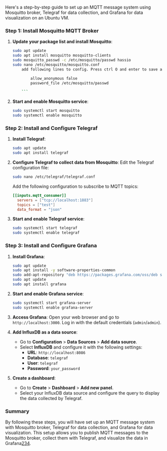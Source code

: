 Here's a step-by-step guide to set up an MQTT message system using Mosquitto broker, Telegraf for data collection, and Grafana for data visualization on an Ubuntu VM.

### Step 1: Install Mosquitto MQTT Broker
1. **Update your package list and install Mosquitto**:
    ```bash
    sudo apt update
    sudo apt install mosquitto mosquitto-clients
    sudo mosquitto_passwd -c /etc/mosquitto/passwd hassio
    sudo nano /etc/mosquitto/mosquitto.conf
        add following lines to config. Press ctrl O and enter to save and press ctrl X to exit nano

            allow_anonymous false
            password_file /etc/mosquitto/passwd

        ```

2. **Start and enable Mosquitto service**:
    ```bash
    sudo systemctl start mosquitto
    sudo systemctl enable mosquitto
    ```


### Step 2: Install and Configure Telegraf
1. **Install Telegraf**:
    ```bash
    sudo apt update
    sudo apt install telegraf
    ```

2. **Configure Telegraf to collect data from Mosquitto**:
    Edit the Telegraf configuration file:
    ```bash
    sudo nano /etc/telegraf/telegraf.conf
    ```
    Add the following configuration to subscribe to MQTT topics:
    ```toml
    [[inputs.mqtt_consumer]]
      servers = ["tcp://localhost:1883"]
      topics = ["test"]
      data_format = "json"
    ```

3. **Start and enable Telegraf service**:
    ```bash
    sudo systemctl start telegraf
    sudo systemctl enable telegraf
    ```

### Step 3: Install and Configure Grafana
1. **Install Grafana**:
    ```bash
    sudo apt update
    sudo apt install -y software-properties-common
    sudo add-apt-repository "deb https://packages.grafana.com/oss/deb stable main"
    sudo apt update
    sudo apt install grafana
    ```

2. **Start and enable Grafana service**:
    ```bash
    sudo systemctl start grafana-server
    sudo systemctl enable grafana-server
    ```

3. **Access Grafana**:
    Open your web browser and go to `http://localhost:3000`. Log in with the default credentials (`admin`/`admin`).

4. **Add InfluxDB as a data source**:
    - Go to **Configuration** > **Data Sources** > **Add data source**.
    - Select **InfluxDB** and configure it with the following settings:
      - **URL**: `http://localhost:8086`
      - **Database**: `telegraf`
      - **User**: `telegraf`
      - **Password**: `your_password`

5. **Create a dashboard**:
    - Go to **Create** > **Dashboard** > **Add new panel**.
    - Select your InfluxDB data source and configure the query to display the data collected by Telegraf.

### Summary
By following these steps, you will have set up an MQTT message system with Mosquitto broker, Telegraf for data collection, and Grafana for data visualization. This setup allows you to publish MQTT messages to the Mosquitto broker, collect them with Telegraf, and visualize the data in Grafana[2](https://www.influxdata.com/blog/MQTT-Telegraf-InfluxDB-Cloud-v3-tutorial/)[3](https://itobey.dev/connecting-telegraf-to-mosquitto-with-influxdb/)[4](https://grafana.com/tutorials/stream-metrics-from-telegraf-to-grafana/).
